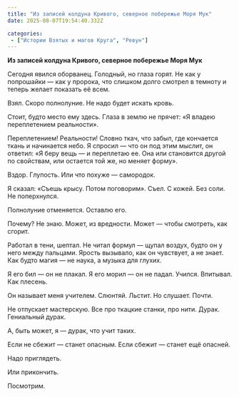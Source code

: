 ```yaml
---
title: "Из записей колдуна Кривого, северное побережье Моря Мук"
date: 2025-08-07T19:54:40.332Z

categories:
 - ["Истории Взятых и магов Круга", "Ревун"]
---
```


**Из записей колдуна Кривого, северное побережье Моря Мук**

Сегодня явился оборванец. Голодный, но глаза горят. Не как у попрошайки
— как у пророка, что слишком долго смотрел в темноту и теперь желает
показать её всем.

Взял. Скоро полнолуние. Не надо будет искать кровь.

Стоит, будто место ему здесь. Глаза в землю не прячет: «Я владею
переплетением реальности».

Переплетением! Реальности! Словно ткач, что забыл, где кончается ткань и
начинается небо. Я спросил — что он под этим мыслит, он ответил: «Я беру
вещь — и переплетаю ее. Она или становится другой по свойствам, или
остается той же, но меняет форму».

Вздор. Глупость. Или что похуже — самородок.

Я сказал: «Съешь крысу. Потом поговорим». Съел. С кожей. Без соли. Не
поперхнулся.

Полнолуние отменяется. Оставлю его.

Почему? Не знаю. Может, из вредности. Может — чтобы смотреть, как
сгорит.

Работал в тени, шептал. Не читал формул — щупал воздух, будто он у него
между пальцами. Ярость вызывало, как он чувствует, а не знает. Как будто
магия — не наука, а музыка для глухих.

Я его бил — он не плакал. Я его морил — он не падал. Учился. Впитывал.
Как плесень.

Он называет меня учителем. Слюнтяй. Льстит. Но слушает. Почти.

Не отпускает мастерскую. Все про ткацкие станки, про нити. Дурак.
Гениальный дурак.  
  
А, быть может, я — дурак, что учит таких.

Если не сбежит — станет опасным. Если сбежит — станет ещё опасней.

Надо приглядеть.

Или прикончить.

Посмотрим.
